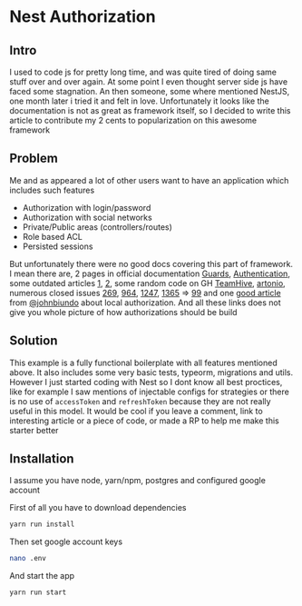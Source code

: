 # Nest Authorization

## Intro

I used to code js for pretty long time, and was quite tired of doing same stuff over and over again. At some point I even thought server side js have faced some stagnation. An then someone, some where mentioned NestJS, one month later i tried it and felt in love. Unfortunately it looks like the documentation is not as great as framework itself, so I decided to write this article to contribute my 2 cents to popularization on this awesome framework

## Problem

Me and as appeared a lot of other users want to have an application which includes such features
 - Authorization with login/password
 - Authorization with social networks
 - Private/Public areas (controllers/routes)
 - Role based ACL
 - Persisted sessions
 
But unfortunately there were no good docs covering this part of framework. I mean there are, 2 pages in official documentation [Guards](https://docs.nestjs.com/guards), [Authentication](https://docs.nestjs.com/techniques/authentication), some outdated articles [1](https://medium.com/@tomanagle/strongly-typed-models-with-mongoose-and-typescript-7bc2f7197722), [2](https://medium.com/@nielsmeima/auth-in-nest-js-and-angular-463525b6e071), some random code on GH [TeamHive](https://github.com/TeamHive/nestjs-seed),  [artonio](https://github.com/artonio/nestjs-session-tutorial-finished), numerous closed issues [269](https://github.com/nestjs/nest/issues/269), [964](https://github.com/nestjs/nest/issues/964), [1247](https://github.com/nestjs/nest/issues/1247), [1365](https://github.com/nestjs/nest/issues/1365) => [99](https://github.com/nestjs/docs.nestjs.com/issues/99) and one [good article](https://dev.to/nestjs/authentication-and-sessions-for-mvc-apps-with-nestjs-55a4) from [@johnbiundo](https://github.com/johnbiundo) about local authorization. And all these links does not give you whole picture of how authorizations should be build

 ## Solution
 
 This example is a fully functional boilerplate with all features mentioned above. It also includes some very basic tests, typeorm, migrations and utils. However I just started coding with Nest so I dont know all best proctices, like for example I saw mentions of injectable configs for strategies or there is no use of `accessToken` and `refreshToken` because they are not really useful in this model. It would be cool if you leave a comment, link to interesting article or a piece of code, or made a RP to help me make this starter better

## Installation

I assume you have node, yarn/npm, postgres and configured google account

First of all you have to download dependencies
```bash
yarn run install
```

Then set google account keys
```bash
nano .env
```

And start the app
```bash
yarn run start
```
